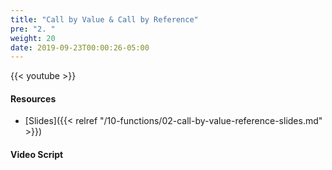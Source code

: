 ```yaml
---
title: "Call by Value & Call by Reference"
pre: "2. "
weight: 20
date: 2019-09-23T00:00:26-05:00
---
```


{{< youtube  >}}

#### Resources

* [Slides]({{< relref "/10-functions/02-call-by-value-reference-slides.md" >}})

#### Video Script
